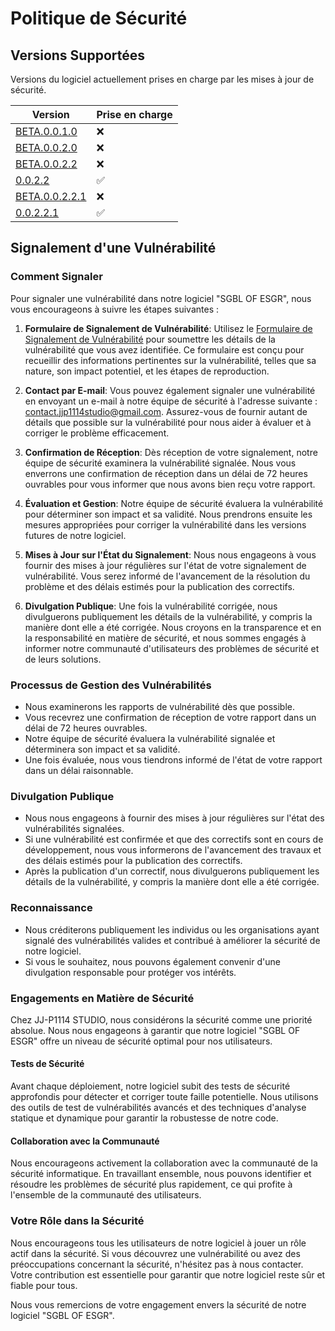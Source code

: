 # Politique de Sécurité

## Versions Supportées

Versions du logiciel actuellement prises en charge par les mises à jour de sécurité.

| Version | Prise en charge   |
| ------- | ------------------ |
| [BETA.0.0.1.0](https://github.com/SOFTWARE-JJP1114STUDIO/SGBL-OF-ESGR/releases/tag/BETA.0.0.1.0)   | :x: |
| [BETA.0.0.2.0](https://github.com/SOFTWARE-JJP1114STUDIO/SGBL-OF-ESGR/releases/tag/BETA.0.0.2.0)   | :x: |
| [BETA.0.0.2.2](https://github.com/SOFTWARE-JJP1114STUDIO/SGBL-OF-ESGR/releases/tag/BETA.0.0.2.2)   | :x: |
| [0.0.2.2](https://github.com/SOFTWARE-JJP1114STUDIO/SGBL-OF-ESGR/releases/tag/0.0.2.2)   | :white_check_mark: |
| [BETA.0.0.2.2.1](https://github.com/SOFTWARE-JJP1114STUDIO/SGBL-OF-ESGR/releases/tag/BETA.0.0.2.2.1)   | :x: |
| [0.0.2.2.1](https://github.com/SOFTWARE-JJP1114STUDIO/SGBL-OF-ESGR/releases/tag/0.0.2.2.1)   | :white_check_mark: |

## Signalement d'une Vulnérabilité

### Comment Signaler

Pour signaler une vulnérabilité dans notre logiciel "SGBL OF ESGR", nous vous encourageons à suivre les étapes suivantes :

1. **Formulaire de Signalement de Vulnérabilité**: Utilisez le [Formulaire de Signalement de Vulnérabilité](https://form.jotform.com/jjp1114studio/sgbl-of-esgr_vulnerability) pour soumettre les détails de la vulnérabilité que vous avez identifiée. Ce formulaire est conçu pour recueillir des informations pertinentes sur la vulnérabilité, telles que sa nature, son impact potentiel, et les étapes de reproduction.

2. **Contact par E-mail**: Vous pouvez également signaler une vulnérabilité en envoyant un e-mail à notre équipe de sécurité à l'adresse suivante : contact.jjp1114studio@gmail.com. Assurez-vous de fournir autant de détails que possible sur la vulnérabilité pour nous aider à évaluer et à corriger le problème efficacement.

3. **Confirmation de Réception**: Dès réception de votre signalement, notre équipe de sécurité examinera la vulnérabilité signalée. Nous vous enverrons une confirmation de réception dans un délai de 72 heures ouvrables pour vous informer que nous avons bien reçu votre rapport.

4. **Évaluation et Gestion**: Notre équipe de sécurité évaluera la vulnérabilité pour déterminer son impact et sa validité. Nous prendrons ensuite les mesures appropriées pour corriger la vulnérabilité dans les versions futures de notre logiciel.

5. **Mises à Jour sur l'État du Signalement**: Nous nous engageons à vous fournir des mises à jour régulières sur l'état de votre signalement de vulnérabilité. Vous serez informé de l'avancement de la résolution du problème et des délais estimés pour la publication des correctifs.

6. **Divulgation Publique**: Une fois la vulnérabilité corrigée, nous divulguerons publiquement les détails de la vulnérabilité, y compris la manière dont elle a été corrigée. Nous croyons en la transparence et en la responsabilité en matière de sécurité, et nous sommes engagés à informer notre communauté d'utilisateurs des problèmes de sécurité et de leurs solutions.

### Processus de Gestion des Vulnérabilités

- Nous examinerons les rapports de vulnérabilité dès que possible.
- Vous recevrez une confirmation de réception de votre rapport dans un délai de 72 heures ouvrables.
- Notre équipe de sécurité évaluera la vulnérabilité signalée et déterminera son impact et sa validité.
- Une fois évaluée, nous vous tiendrons informé de l'état de votre rapport dans un délai raisonnable.

### Divulgation Publique

- Nous nous engageons à fournir des mises à jour régulières sur l'état des vulnérabilités signalées.
- Si une vulnérabilité est confirmée et que des correctifs sont en cours de développement, nous vous informerons de l'avancement des travaux et des délais estimés pour la publication des correctifs.
- Après la publication d'un correctif, nous divulguerons publiquement les détails de la vulnérabilité, y compris la manière dont elle a été corrigée.

### Reconnaissance

- Nous créditerons publiquement les individus ou les organisations ayant signalé des vulnérabilités valides et contribué à améliorer la sécurité de notre logiciel.
- Si vous le souhaitez, nous pouvons également convenir d'une divulgation responsable pour protéger vos intérêts.

### Engagements en Matière de Sécurité

Chez JJ-P1114 STUDIO, nous considérons la sécurité comme une priorité absolue. Nous nous engageons à garantir que notre logiciel "SGBL OF ESGR" offre un niveau de sécurité optimal pour nos utilisateurs.

#### Tests de Sécurité

Avant chaque déploiement, notre logiciel subit des tests de sécurité approfondis pour détecter et corriger toute faille potentielle. Nous utilisons des outils de test de vulnérabilités avancés et des techniques d'analyse statique et dynamique pour garantir la robustesse de notre code.

#### Collaboration avec la Communauté

Nous encourageons activement la collaboration avec la communauté de la sécurité informatique. En travaillant ensemble, nous pouvons identifier et résoudre les problèmes de sécurité plus rapidement, ce qui profite à l'ensemble de la communauté des utilisateurs.

### Votre Rôle dans la Sécurité

Nous encourageons tous les utilisateurs de notre logiciel à jouer un rôle actif dans la sécurité. Si vous découvrez une vulnérabilité ou avez des préoccupations concernant la sécurité, n'hésitez pas à nous contacter. Votre contribution est essentielle pour garantir que notre logiciel reste sûr et fiable pour tous.

Nous vous remercions de votre engagement envers la sécurité de notre logiciel "SGBL OF ESGR".
